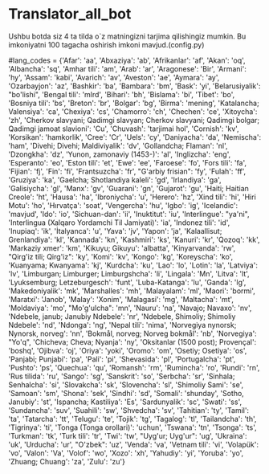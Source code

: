 # Translator_all_bot
Ushbu botda siz 4 ta tilda o`z matningizni tarjima qilishingiz mumkin.
Bu imkoniyatni  100 tagacha oshirish imkoni mavjud.(config.py)


#lang_codes = {'Afar': 'aa', 'Abxaziya': 'ab', 'Afrikanlar': 'af', 'Akan': 'oq', 'Albancha': 'sq', 'Amhar tili': 'am', 'Arab': 'ar', 'Aragonese': 'Bir', 'Armani': 'hy', 'Assam': 'kabi', 'Avarich': 'av', 'Aveston': 'ae', 'Aymara': 'ay', 'Ozarbayjon': 'az', 'Bashkir': 'ba', 'Bambara': 'bm', 'Bask': 'yi', 'Belarusiyalik': "bo'lishi", 'Bengal tili': 'mlrd', 'Bihari': 'bh', 'Bislama': 'bi', 'Tibet': 'bo', 'Bosniya tili': 'bs', 'Breton': 'br', 'Bolgar': 'bg', 'Birma': 'mening', 'Katalancha; Valensiya': 'ca', 'Chexiya': 'cs', 'Chamorro': 'ch', 'Chechen': 'ce', 'Xitoycha': 'zh', 'Cherkov slavyani; Qadimgi slavyan; Cherkov slavyani; Qadimgi bolgar; Qadimgi jamoat slavioni': 'Cu', 'Chuvash': 'tarjimai hol', 'Cornish': 'kv', 'Korsikan': 'hamkorlik', 'Cree': 'Cr', 'Uels': 'cy', 'Daniyacha': 'da', 'Nemischa': 'ham', 'Divehi; Divehi; Maldiviyalik': 'dv', 'Gollandcha; Flaman': 'nl', 'Dzongkha': 'dz', 'Yunon, zamonaviy (1453-)': 'al', 'Inglizcha': 'eng', 'Esperanto': 'eo', 'Eston tili': 'et', 'Ewe': 'ee', 'Faroese': 'fo', 'Fors tili': 'fa', 'Fijian': 'fj', 'Fin': 'fi', 'Frantsuzcha': 'fr', "G'arbiy frisian": 'fy', 'Fulah': 'ff', 'Gruziya': 'ka', 'Gaelcha; Shotlandiya kaleli': 'gd', 'Irlandiya': 'ga', 'Galisiycha': 'gl', 'Manx': 'gv', 'Guarani': 'gn', 'Gujarot': 'gu', 'Haiti; Haitian Creole': 'ht', 'Hausa': 'ha', 'Ibroniycha': 'u', 'Herero': 'hz', 'Xind tili': 'hi', 'Hiri Motu': 'ho', 'Hırvatça': 'soat', 'Vengercha': 'hu', 'Igbo': 'ig', 'Icelandic': 'mavjud', 'Ido': 'io', 'Sichuan-dan': 'ii', 'Inuktitut': 'iu', 'Interlingue': "ya'ni", 'Interlingua (Xalqaro Yordamchi Til Jamiyati)': 'ia', 'Indonez tili': 'id', 'Inupiaq': 'ik', 'İtalyanca': 'u', 'Yava': 'jv', 'Yapon': 'ja', 'Kalaallisut; Grenlandiya': 'kl', 'Kannada': 'kn', 'Kashmiri': 'ks', 'Kanuri': 'kr', 'Qozoq': 'kk', 'Markaziy xmer': 'km', 'Kikuyu; Gikuyu': 'albatta', 'Kinyarvanda': 'rw', "Qirg'iz tili; Qirg'iz": 'ky', 'Komi': 'kv', 'Kongo': 'kg',
              'Koreyscha': 'ko', 'Kuanyama; Kwanyama': 'kj', 'Kurdcha': 'ku', 'Lao': 'lo', 'Lotin': 'la', 'Latviya': 'lv', 'Limburgan; Limburger; Limburgshcha': 'li', 'Lingala': 'Mn', 'Litva': 'lt', 'Lyuksemburg; Letzeburgesch': 'funt', 'Luba-Katanga': 'lu', 'Ganda': 'lg', 'Makedoniyalik': 'mk', 'Marshalles': 'mh', 'Malayalam': 'ml', 'Maori': 'bormi', 'Maratxi': 'Janob', 'Malay': 'Xonim', 'Malagasi': 'mg', 'Maltacha': 'mt', 'Moldaviya': 'mo', "Mo'g'ulcha": 'mn', 'Nauru': 'na', 'Navajo; Navaxo': 'nv', 'Ndebele, janub; Janubiy Ndebele': 'nr', 'Ndebele, Shimoliy; Shimoliy Ndebele': 'nd', 'Ndonga': 'ng', 'Nepal tili': 'nima', 'Norvegiya nynorsk; Nynorsk, norveg': 'nn', 'Bokmål, norveg; Norveg bokmål': 'nb', 'Norvegiya': "Yo'q", 'Chicheva; Cheva; Nyanja': 'ny', 'Oksitanlar (1500 post); Provençal': 'boshq', 'Ojibva': 'oj', 'Oriya': 'yoki', 'Oromo': 'om', 'Osetiy; Osetiya': 'os', 'Panjabi; Punjabi': 'pa', 'Pali': 'pi', 'Shevasida': 'pl', 'Portugalcha': 'pt', 'Pushto': 'ps', 'Quechua': 'qu', 'Romansh': 'rm', 'Rumincha': 'ro', 'Rundi': 'rn', 'Rus tilida': 'ru', 'Sango': 'sg', 'Sanskrit': 'so', 'Serbcha': 'sr', 'Sinhala; Senhalcha': 'si', 'Slovakcha': 'sk', 'Slovencha': 'sl', 'Shimoliy Sami': 'se', 'Samoan': 'sm', 'Shona': 'sek', 'Sindhi': 'sd', 'Somali': 'shunday', 'Sotho, Janubiy': 'st', 'Ispancha; Kastiliya': 'Es', 'Sardunyalik': 'sc', 'Swati': 'ss', 'Sundancha': 'suv', 'Suahili': 'sw', 'Shvedcha': 'sv', 'Tahitian': 'ty', 'Tamil': 'ta', 'Tatarcha': 'tt', 'Telugu': 'te', 'Tojik': 'tg', 'Tagalog': 'tl', 'Tailandcha': 'th', 'Tigrinya': 'ti', 'Tonga (Tonga orollari)': 'uchun', 'Tswana': 'tn', 'Tsonga': 'ts', 'Turkman': 'tk', 'Turk tili': 'tr', 'Twi': 'tw', "Uyg'ur; Uyg'ur": 'ug', 'Ukraina': 'uk', 'Urducha': 'ur', "O'zbek": 'uz', 'Venda': 'va', 'Vetnam tili': 'vi', 'Volapük': 'vo', 'Valon': 'Va', 'Volof': 'wo', 'Xozo': 'xh', 'Yahudiy': 'yi', 'Yoruba': 'yo', 'Zhuang; Chuang': 'za', 'Zulu': 'zu'}

